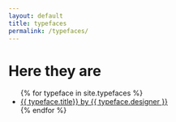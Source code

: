 ```yaml
---
layout: default
title: typefaces
permalink: /typefaces/
---
```

<h1 class="title">Here they are</h1>

<ul class="list--typefaces">
{% for typeface in site.typefaces %}
    <li class="js-card list--typefaces__item"><a class="list--typefaces__link" href="{{ typeface.permalink }}">{{ typeface.title}} by {{ typeface.designer }}</a> </li>
{% endfor %}
</ul>


<script>
  var cards = document.getElementsByClassName('js-card');
  for(var i = 0; i < cards.length; i++){
    var target = Math.floor(Math.random() * cards.length -1) + 1;
    var target2 = Math.floor(Math.random() * cards.length -1) +1;
    cards[target].parentNode.insertBefore(cards[target2], cards[target]);
}
</script>
